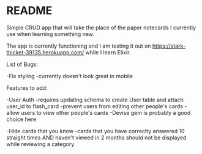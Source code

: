 # README

Simple CRUD app that will take the place of the paper notecards I currently use when learning something new.

The app is currently functioning and I am testing it out on https://stark-thicket-39135.herokuapp.com/ while I learn Elixir.

List of Bugs:

-Fix styling
  -currently doesn't look great in mobile

Features to add:

-User Auth
  -requires updating schema to create User table and attach user_id to flash_card
  -prevent users from editing other people's cards
  -allow users to view other people's cards
  -Devise gem is probably a good choice here
  
-Hide cards that you know
  -cards that you have correclty answered 10 straight times AND haven't viewed in 2 months should not be displayed while reviewing a category
